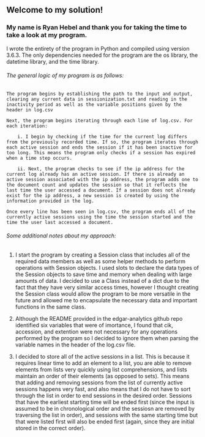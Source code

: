 ## Welcome to my solution!

### My name is Ryan Hebel and thank you for taking the time to take a look at my program. 

I wrote the entirety of the program in Python and compiled using version 3.6.3. The only dependencies needed for the program are the os library, the datetime library, and the time library. 

###### The general logic of my program is as follows: 

	The program begins by establishing the path to the input and output, clearing any current data in sessionization.txt and reading in the inactivity period as well as the variable positions given by the header in log.csv
	
	Next, the program begins iterating through each line of log.csv. For each iteration:
	
		i. I begin by checking if the time for the current log differs from the previously recorded time. If so, the program iterates through each active session and ends the session if it has been inactive for too long. This means the program only checks if a session has expired when a time step occurs.

		ii. Next, the program checks to see if the ip address for the current log already has an active session. If there is already an active session associated with the ip address, the program adds one to the document count and updates the session so that it reflects the last time the user accessed a document. If a session does not already exist for the ip address, a new session is created by using the information provided in the log.

	Once every line has been seen in log.csv, the program ends all of the currently active sessions using the time the session started and the time the user last accessed a document.

###### Some additional notes about my approach:

1. I start the program by creating a Session class that includes all of the required data members as well as some helper methods to  perform operations with Session objects. I used slots to declare the data types of the Session objects to save time and memory when dealing with large amounts of data. I decided to use a Class instead of a dict due to the fact that they have very similar access times, however I thought creating the Session class would allow the program to be more versatile in the future and allowed me to encapsulate the necessary data and important functions in the same class. 

2. Although the README provided in the edgar-analytics github repo identified six variables that were of imortance, I found that cik, accession, and extention were not necessary for any operations performed by the program so I decided to ignore them when parsing the variable names in the header of the log.csv file. 

3. I decided to store all of the active sessions in a list. This is because it requires linear time to add an element to a list, you are able to remove elements from lists very quickly using list comprehensions, and lists maintain an order of their elements (as opposed to sets). This means that adding and removing sessions from the list of currently active sessions happens very fast, and also means that I do not have to sort through the list in order to end sessions in the desired order. Sessions that have the earliest starting time will be ended first (since the input is assumed to be in chronological order and the sessiosn are removed by traversing the list in order), and sessions with the same starting time but that were listed first will also be ended first (again, since they are initial stored in the correct order).